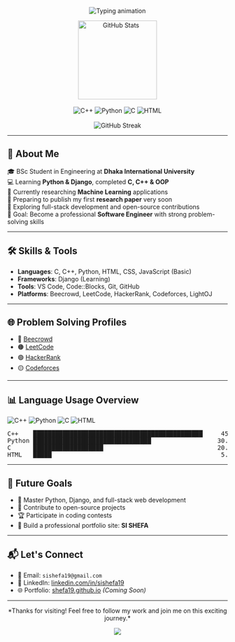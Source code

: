 <!-- 🌟 Welcome Section -->
<p align="center">
  <img src="https://readme-typing-svg.demolab.com?font=Fira+Code&size=28&duration=3000&pause=1000&color=F75C7E&center=true&vCenter=true&width=1000&lines=Welcome+to+My+GitHub+Profile!;I'm+Shefaul+Islam+Shefa+%F0%9F%91%8B;Aspiring+Software+Engineer+from+Bangladesh" alt="Typing animation">
</p>

<!-- 📊 Banner Section with Stats and Streaks -->
<p align="center">
  <img height="180em" src="https://github-readme-stats.vercel.app/api?username=shefa19&show_icons=true&count_private=true&theme=darcula&hide_border=true&hide=issues,contribs&bg_color=00000000" alt="GitHub Stats"/>
  <br><br>
  <!-- Custom Language Overview -->
  <img src="https://img.shields.io/badge/C++-45.00%25-lightgrey?style=for-the-badge&logo=c%2B%2B" alt="C++"/>
  <img src="https://img.shields.io/badge/Python-30.00%25-yellow?style=for-the-badge&logo=python" alt="Python"/>
  <img src="https://img.shields.io/badge/C-20.00%25-blue?style=for-the-badge&logo=c" alt="C"/>
  <img src="https://img.shields.io/badge/HTML-5.00%25-orange?style=for-the-badge&logo=html5" alt="HTML"/>
  <br><br>
  <img src="https://streak-stats.demolab.com/?user=shefa19&theme=darcula&hide_border=true&background=FFFFFF00" alt="GitHub Streak"/>
</p>

---

## 👋 About Me

🎓 BSc Student in Engineering at **Dhaka International University**  
💻 Learning **Python & Django**, completed **C, C++ & OOP**  
🧠 Currently researching **Machine Learning** applications  
📄 Preparing to publish my first **research paper** very soon  
🌱 Exploring full-stack development and open-source contributions  
🎯 Goal: Become a professional **Software Engineer** with strong problem-solving skills

---

## 🛠️ Skills & Tools

- **Languages**: C, C++, Python, HTML, CSS, JavaScript (Basic)  
- **Frameworks**: Django (Learning)  
- **Tools**: VS Code, Code::Blocks, Git, GitHub  
- **Platforms**: Beecrowd, LeetCode, HackerRank, Codeforces, LightOJ

---

## 🌐 Problem Solving Profiles

- 🔵 [Beecrowd](https://judge.beecrowd.com/en/profile/1066526)  
- 🟠 [LeetCode](https://leetcode.com/u/shefa19/)  
- 🟢 [HackerRank](https://www.hackerrank.com/profile/sishefa19)  
- 🟡 [Codeforces](https://codeforces.com/profile/Shefa19)

---

## 📊 Language Usage Overview

![C++](https://img.shields.io/badge/C++-45.00%25-lightgrey?style=for-the-badge&logo=c%2B%2B)
![Python](https://img.shields.io/badge/Python-30.00%25-yellow?style=for-the-badge&logo=python)
![C](https://img.shields.io/badge/C-20.00%25-blue?style=for-the-badge&logo=c)
![HTML](https://img.shields.io/badge/HTML-5.00%25-orange?style=for-the-badge&logo=html5)

<pre>
C++    ██████████████████████████████████████████████     45.00%
Python ████████████████████████████████                  30.00%
C      ███████████████████                               20.00%
HTML   █████                                              5.00%
</pre>

---

## 🚀 Future Goals

- 🧠 Master Python, Django, and full-stack web development  
- 🌟 Contribute to open-source projects  
- 🏆 Participate in coding contests  
- 💼 Build a professional portfolio site: **SI SHEFA**

---

## 📬 Let's Connect

- 📧 Email: `sishefa19@gmail.com`  
- 💼 LinkedIn: [linkedin.com/in/sishefa19](https://www.linkedin.com/in/sishefa19/)  
- 🌐 Portfolio: [shefa19.github.io](https://shefa19.github.io) *(Coming Soon)*

---

<p align="center">
   *Thanks for visiting! Feel free to follow my work and join me on this exciting journey.*   
</p>

<!-- 🌈 Footer -->
<p align="center">
  <img src="https://capsule-render.vercel.app/api?type=waving&color=gradient&height=100&section=footer"/>
</p>
